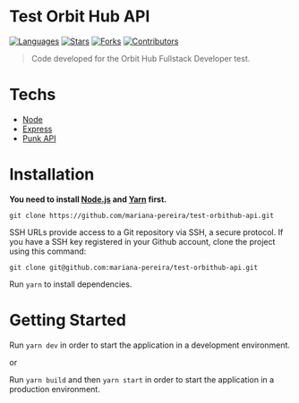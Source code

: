 # Test Orbit Hub API


[![Languages](https://img.shields.io/github/languages/count/mariana-pereira/test-orbithub-api?color=000000&style=flat)](#)
[![Stars](https://img.shields.io/github/stars/mariana-pereira/test-orbithub-api?color=000000&style=flat)](https://github.com/mariana-pereira/test-orbithub-api/stargazers)
[![Forks](https://img.shields.io/github/forks/mariana-pereira/test-orbithub-api?color=000000&style=flat)](https://github.com/mariana-pereira/test-orbithub-api/network/members)
[![Contributors](https://img.shields.io/github/contributors/mariana-pereira/test-orbithub-api?color=000000&style=flat)](https://github.com/mariana-pereira/test-orbithub-api/graphs/contributors)

> Code developed for the Orbit Hub Fullstack Developer test.


# Techs


- [Node](https://nodejs.org/en/)
- [Express](https://expressjs.com/)
- [Punk API](https://punkapi.com/)


# Installation

**You need to install [Node.js](https://nodejs.org/en/download/) and [Yarn](https://yarnpkg.com/) first.**

```git clone https://github.com/mariana-pereira/test-orbithub-api.git```

SSH URLs provide access to a Git repository via SSH, a secure protocol. If you have a SSH key registered in your Github account, clone the project using this command:

```git clone git@github.com:mariana-pereira/test-orbithub-api.git```

Run `yarn` to install dependencies.<br />


# Getting Started

Run `yarn dev` in order to start the application in a development environment.

or

Run `yarn build` and then `yarn start` in order to start the application in a production environment.
